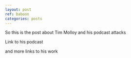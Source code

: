 ```yaml
---
layout: post
ref: baboon
categories: posts
---
```



So this is the post about Tim Molloy and his podcast attacks

Link to his podcast

and more links to his work

